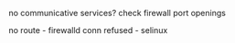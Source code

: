 no communicative services? check firewall port openings

no route - firewalld
conn refused - selinux
